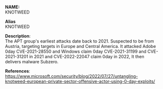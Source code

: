 **NAME:**  
KNOTWEED 


**Alias**  
KNOTWEED


**Description**:   
The APT group's earliest attacks date back to 2021. Suspected to be from Austria, targeting targets in Europe and Central America. It attacked Adobe 0day CVE-2021-28550 and Windows claim 0day CVE-2021-31199 and CVE-2021-31201 in 2021 and CVE-2022-22047 claim 0day in 2022, It then delivers malware Subzero.


**References**:  
https://www.microsoft.com/security/blog/2022/07/27/untangling-knotweed-european-private-sector-offensive-actor-using-0-day-exploits/